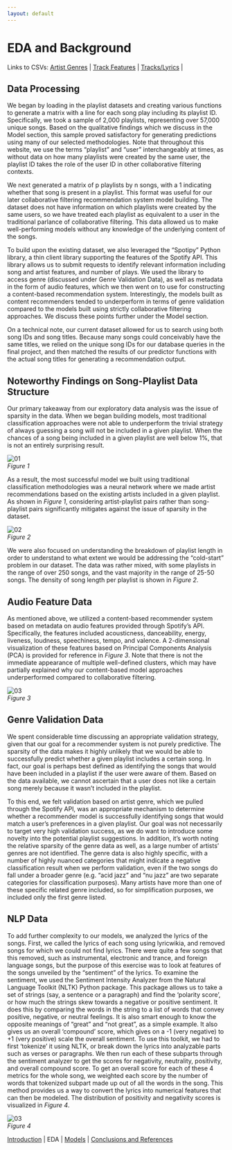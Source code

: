 ```yaml
---
layout: default
---
```


# EDA and Background

Links to CSVs:
[Artist Genres](https://drive.google.com/file/d/1ueUMpPDVFPS7Er8Mq9-IqRHMJ2avSqCG/view) |
[Track Features](https://drive.google.com/file/d/1OiJ7NGIXmrWXXBNaYoIrPgkMOI2wEDfw/view) |
[Tracks/Lyrics](https://drive.google.com/file/d/1l0rTqWhIfQw4Hv8KRySvL6A6mkE2PRIz/view) |
<!--<a href="https://drive.google.com/file/d/1ueUMpPDVFPS7Er8Mq9-IqRHMJ2avSqCG/view" class="btn">CSV (Artist Genres)</a>
<a href="https://drive.google.com/file/d/1OiJ7NGIXmrWXXBNaYoIrPgkMOI2wEDfw/view" class="btn">CSV (Track Features)</a>
<a href="https://drive.google.com/file/d/1l0rTqWhIfQw4Hv8KRySvL6A6mkE2PRIz/view" class="btn">CSV (Tracks/Lyrics)</a>
-->
## Data Processing
We began by loading in the playlist datasets and creating various functions to generate a matrix with a line for each song play including its playlist ID. Specifically, we took a sample of 2,000 playlists, representing over 57,000 unique songs. Based on the qualitative findings which we discuss in the Model section, this sample proved satisfactory for generating predictions using many of our selected methodologies. Note that throughout this website, we use the terms “playlist” and “user” interchangeably at times, as without data on how many playlists were created by the same user, the playlist ID takes the role of the user ID in other collaborative filtering contexts.

We next generated a matrix of p playlists by n songs, with a 1 indicating whether that song is present in a playlist. This format was useful for our later collaborative filtering recommendation system model building. The dataset does not have information on which playlists were created by the same users, so we have treated each playlist as equivalent to a user in the traditional parlance of collaborative filtering. This data allowed us to make well-performing models without any knowledge of the underlying content of the songs.

To build upon the existing dataset, we also leveraged the “Spotipy” Python library, a thin client library supporting the features of the Spotify API. This library allows us to submit requests to identify relevant information including song and artist features, and number of plays. We used the library to access genre (discussed under Genre Validation Data), as well as metadata in the form of audio features, which we then went on to use for constructing a content-based recommendation system. Interestingly, the models built as content recommenders tended to underperform in terms of genre validation compared to the models built using strictly collaborative filtering approaches. We discuss these points further under the Model section.

On a technical note, our current dataset allowed for us to search using both song IDs and song titles. Because many songs could conceivably have the same titles, we relied on the unique song IDs for our database queries in the final project, and then matched the results of our predictor functions with the actual song titles for generating a recommendation output.


## Noteworthy Findings on Song-Playlist Data Structure
Our primary takeaway from our exploratory data analysis was the issue of sparsity in the data. When we began building models, most traditional classification approaches were not able to underperform the trivial strategy of always guessing a song will not be included in a given playlist. When the chances of a song being included in a given playlist are well below 1%, that is not an entirely surprising result.

![01](images/01-song-playlist-pairs.png)  
*Figure 1*

As a result, the most successful model we built using traditional classification methodologies was a neural network where we made artist recommendations based on the existing artists included in a given playlist. As shown in *Figure 1*, considering artist-playlist pairs rather than song-playlist pairs significantly mitigates against the issue of sparsity in the dataset.

![02](images/02-dist-playlist-length.png)  
*Figure 2*

We were also focused on understanding the breakdown of playlist length in order to understand to what extent we would be addressing the “cold-start” problem in our dataset. The data was rather mixed, with some playlists in the range of over 250 songs, and the vast majority in the range of 25-50 songs. The density of song length per playlist is shown in *Figure 2*.

## Audio Feature Data
As mentioned above, we utilized a content-based recommender system based on metadata on audio features provided through Spotify’s API. Specifically, the features included acousticness, danceability, energy, liveness, loudness, speechiness, tempo, and valence. A 2-dimensional visualization of these features based on Principal Components Analysis (PCA) is provided for reference in *Figure 3*. Note that there is not the immediate appearance of multiple well-defined clusters, which may have partially explained why our content-based model approaches underperformed compared to collaborative filtering.


![03](images/03-viz-audio-features.png)  
*Figure 3*

## Genre Validation Data
We spent considerable time discussing an appropriate validation strategy, given that our goal for a recommender system is not purely predictive. The sparsity of the data makes it highly unlikely that we would be able to successfully predict whether a given playlist includes a certain song. In fact, our goal is perhaps best defined as identifying the songs that would have been included in a playlist if the user were aware of them. Based on the data available, we cannot ascertain that a user does not like a certain song merely because it wasn’t included in the playlist.

To this end, we felt validation based on artist genre, which we pulled through the Spotify API, was an appropriate mechanism to determine whether a recommender model is successfully identifying songs that would match a user’s preferences in a given playlist. Our goal was not necessarily to target very high validation success, as we do want to introduce some novelty into the potential playlist suggestions. In addition, it’s worth noting the relative sparsity of the genre data as well, as a large number of artists’ genres are not identified. The genre data is also highly specific, with a number of highly nuanced categories that might indicate a negative classification result when we perform validation, even if the two songs do fall under a broader genre (e.g. “acid jazz” and “nu jazz” are two separate categories for classification purposes). Many artists have more than one of these specific related genre included, so for simplification purposes, we included only the first genre listed.


## NLP Data
To add further complexity to our models, we analyzed the lyrics of the songs. First, we called the lyrics of each song using lyricwikia, and removed songs for which we could not find lyrics. There were quite a few songs that this removed, such as instrumental, electronic and trance, and foreign language songs, but the purpose of this exercise was to look at features of the songs unveiled by the “sentiment” of the lyrics. To examine the sentiment, we used the Sentiment Intensity Analyzer from the Natural Language Toolkit (NLTK) Python package. This package allows us to take a set of strings (say, a sentence or a paragraph) and find the ‘polarity score’, or how much the strings skew towards a negative or positive sentiment. It does this by comparing the words in the string to a list of words that convey positive, negative, or neutral feelings. It is also smart enough to know the opposite meanings of “great” and “not great”, as a simple example. It also gives us an overall ‘compound’ score, which gives on a -1 (very negative) to +1 (very positive) scale the overall sentiment. To use this toolkit, we had to first ‘tokenize’ it using NLTK, or break down the lyrics into analyzable parts such as verses or paragraphs. We then run each of these subparts through the sentiment analyzer to get the scores for negativity, neutrality, positivity, and overall compound score. To get an overall score for each of these 4 metrics for the whole song, we weighted each score by the number of words that tokenized subpart made up out of all the words in the song. This method provides us a way to convert the lyrics into numerical features that can then be modeled. The distribution of positivity and negativity scores is visualized in *Figure 4*.


![03](images/032-nlp.png)  
*Figure 4*

[Introduction](./index.md) | EDA | [Models](./models.html) | [Conclusions and References](./conclusions.html)
